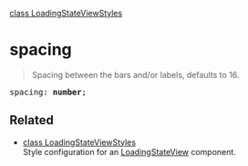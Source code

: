 [class LoadingStateViewStyles](LoadingStateViewStyles.md)

# spacing

> Spacing between the bars and/or labels, defaults to 16.

<pre class="docgen_signature">spacing: <b>number</b>;</pre>

## Related

- [<!--{ref:class}-->class LoadingStateViewStyles](LoadingStateViewStyles.md) \
    Style configuration for an [LoadingStateView](LoadingStateView.md) component.
